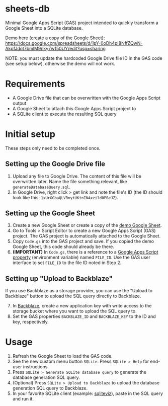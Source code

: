# sheets-db

Minimal Google Apps Script (GAS) project intended to quickly transform a Google Sheet into a SQLite database.

Demo here (create a copy of the Google Sheet): https://docs.google.com/spreadsheets/d/1pY-0oDh4pI8NffZQwN-AkpfJdot7bmlM9nky7w150UY/edit?usp=sharing

NOTE: you must update the hardcoded Google Drive file ID in the GAS code (see setup below), otherwise the demo will not work.

# Requirements
- A Google Drive file that can be overwritten with the Google Apps Script output
- A Google Sheet to attach this Google Apps Script project to
- A SQLite client to execute the resulting SQL query

# Initial setup

These steps only need to be completed once.

## Setting up the Google Drive file

1. Upload any file to Google Drive. The content of this file will be overwritten later. Name the file something relevant, like `generateDatabaseQuery.sql`.
2. In Google Drive, right click > get link and note the file's ID (the ID should look like this: `1xUrGGbaQLVRnytUKtnINAxzild0PBeJZ`).

## Setting up the Google Sheet

3. Create a new Google Sheet or create a copy of the [demo Google Sheet](https://docs.google.com/spreadsheets/d/1pY-0oDh4pI8NffZQwN-AkpfJdot7bmlM9nky7w150UY/edit?usp=sharing).
4. Go to Tools > Script Editor to create a new Google Apps Script (GAS) project. The GAS project is automatically attached to the Google Sheet.
5. Copy `Code.gs` into the GAS project and save. If you copied the demo Google Sheet, this code should already be there.
6. **(IMPORTANT)** In `Code.gs`, there is a reference to a [Google Apps Script property](https://developers.google.com/apps-script/guides/properties) (environment variable) named `FILE_ID`. Use the GAS user interface to set `FILE_ID` to the file ID noted in Step 2.

## Setting up "Upload to Backblaze"

If you use Backblaze as a storage provider, you can use the "Upload to Backblaze" button to upload the SQL query directly to Backblaze.

7. In [Backblaze](https://backblaze.com), create a new application key with write access to the storage bucket where you want to upload the SQL query to.
8. Set the GAS properties `BACKBLAZE_ID` and `BACKBLAZE_KEY` to the ID and key, respectively.

# Usage

1. Refresh the Google Sheet to load the GAS code.
2. See the new custom menu button `SQLite`. Press `SQLite > Help` for end-user instructions.
3. Press `SQLite > Generate SQLite database query` to generate the database generation SQL query.
4. (Optional) Press `SQLite > Upload to Backblaze` to upload the database generation SQL query to Backblaze.
5. In your favorite SQLite client (example: [sqliteviz](https://lana-k.github.io/sqliteviz/#/workspace)), paste in the SQL query and run it.
